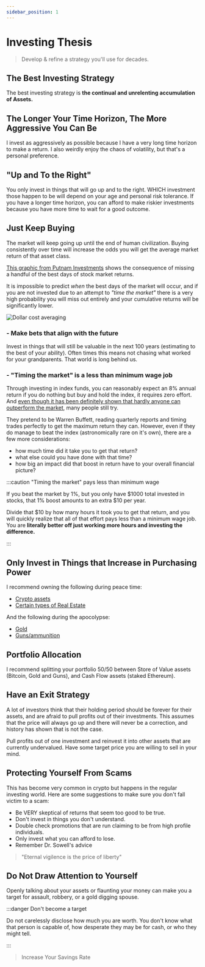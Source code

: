 ```yaml
---
sidebar_position: 1
---
```


# Investing Thesis

>Develop & refine a strategy you'll use for decades.

## The Best Investing Strategy

The best investing strategy is **the continual and unrelenting accumulation of Assets.**

## The Longer Your Time Horizon, The More Aggressive You Can Be

I invest as aggressively as possible because I have a very long time horizon to make a return. I also weirdly enjoy the chaos of volatility, but that's a personal preference.

## "Up and To the Right"

You only invest in things that will go up and to the right. WHICH investment those happen to be will depend on your age and personal risk tolerance. If you have a longer time horizon, you can afford to make riskier investments because you have more time to wait for a good outcome.

## Just Keep Buying

The market will keep going up until the end of human civilization. Buying consistently over time will increase the odds you will get the average market return of that asset class.

[This graphic from Putnam Investments](https://www.putnam.com/literature/pdf/II508-ec7166a52bb89b4621f3d2525199b64b.pdf) shows the consequence of missing a handful of the best days of stock market returns. 

It is impossible to predict *when* the best days of the market will occur, and if you are not invested due to an attempt to *"time the market"* there is a very high probability you will miss out entirely and your cumulative returns will be significantly lower.

![Dollar cost averaging](/img/dollar-cost-average.svg)

### - Make bets that align with the future

Invest in things that will still be valuable in the next 100 years (estimating to the best of your ability). Often times this means not chasing what worked for your grandparents. That world is long behind us.

### - "Timing the market" is a less than minimum wage job

Through investing in index funds, you can reasonably expect an 8% annual return if you do nothing but buy and hold the index, it requires zero effort. And [even though it has been definitely shown that hardly anyone can outperform the market](https://www.investopedia.com/ask/answers/12/beating-the-market.asp), many people still try. 

They pretend to be Warren Buffett, reading quarterly reports and timing trades perfectly to get the maximum return they can. However, even if they do manage to beat the index (astronomically rare on it's own), there are a few more considerations:
- how much time did it take you to get that return? 
- what else could you have done with that time? 
- how big an impact did that boost in return have to your overall financial picture?

:::caution "Timing the market" pays less than minimum wage

If you beat the market by 1%, but you only have $1000 total invested in stocks, that 1% boost amounts to an extra $10 per year. 

Divide that $10 by how many hours it took you to get that return, and you will quickly realize that all of that effort pays less than a minimum wage job. You are **literally better off just working more hours and investing the difference.**

:::

## Only Invest in Things that Increase in Purchasing Power

I recommend owning the following during peace time:
- [Crypto assets](cryptocurrency.md)
- [Certain types of Real Estate](real-estate.md)

And the following during the apocolypse:
- [Gold](gold.md)
- [Guns/ammunition](guns.md)

## Portfolio Allocation

I recommend splitting your portfolio 50/50 between Store of Value assets (Bitcoin, Gold and Guns), and Cash Flow assets (staked Ethereum).

## Have an Exit Strategy

A lot of investors think that their holding period should be forever for their assets, and are afraid to pull profits out of their investments. This assumes that the price will always go up and there will never be a correction, and history has shown that is not the case.

Pull profits out of one investment and reinvest it into other assets that are currently undervalued. Have some target price you are willing to sell in your mind.

## Protecting Yourself From Scams

This has become very common in crypto but happens in the regular investing world. Here are some suggestions to make sure you don't fall victim to a scam:
- Be VERY skeptical of returns that seem too good to be true.
- Don't invest in things you don't understand.
- Double check promotions that are run claiming to be from high profile individuals.
- Only invest what you can afford to lose.
- Remember Dr. Sowell's advice
>"Eternal vigilence is the price of liberty"

## Do Not Draw Attention to Yourself

Openly talking about your assets or flaunting your money can make you a target for assault, robbery, or a gold digging spouse. 

:::danger Don't become a target

Do not carelessly disclose how much you are worth. You don't know what that person is capable of, how desperate they may be for cash, or who they might tell.

:::

>Increase Your Savings Rate